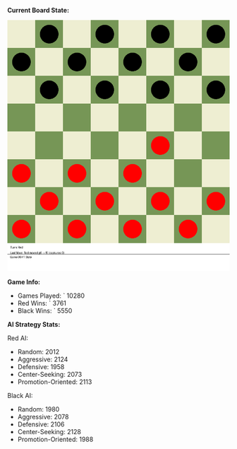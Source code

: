
**Current Board State:**  
<!-- START_GIF -->
![Checkers Game](./checkers_game.gif)
<!-- END_GIF -->

**Game Info:**  
- Games Played: `<!-- GAMES_PLAYED --> 10280
- Red Wins: `<!-- RED_WINS --> 3761
- Black Wins: `<!-- BLACK_WINS --> 5550

<!-- AI_STATS -->
**AI Strategy Stats:**

Red AI:
- Random: 2012
- Aggressive: 2124
- Defensive: 1958
- Center-Seeking: 2073
- Promotion-Oriented: 2113

Black AI:
- Random: 1980
- Aggressive: 2078
- Defensive: 2106
- Center-Seeking: 2128
- Promotion-Oriented: 1988
